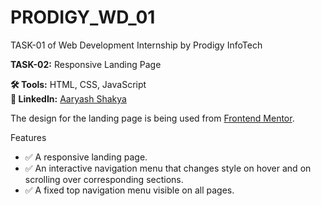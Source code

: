 # PRODIGY_WD_01
TASK-01 of Web Development Internship by Prodigy InfoTech

**TASK-02:** Responsive Landing Page

**🛠️ Tools:** HTML, CSS, JavaScript</br>
**🔗 LinkedIn:** [Aaryash Shakya](https://www.linkedin.com/posts/aaryash-shakya-367b0026a_webdevelopment-internship-frontenddevelopment-activity-7116392615171756032-MQzp?utm_source=share&utm_medium=member_desktop)

The design for the landing page is being used from [Frontend Mentor](https://www.frontendmentor.io/challenges/bookmark-landing-page-5d0b588a9edda32581d29158).

Features
- ✅ A responsive landing page.
- ✅ An interactive navigation menu that changes style on hover and on scrolling over corresponding sections.
- ✅ A fixed top navigation menu visible on all pages.
